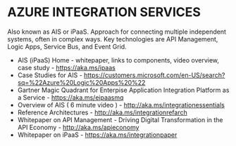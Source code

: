 # AZURE INTEGRATION SERVICES

Also known as AIS or iPaaS. Approach for connecting multiple independent systems, often in complex ways.   Key technologies are API Management, Logic Apps, Service Bus, and Event Grid.

* AIS (iPaaS) Home - whitepaper, links to components, video overview, case study - https://aka.ms/ipaas 
* Case Studies for AIS - https://customers.microsoft.com/en-US/search?sq=%22Azure%20Logic%20Apps%20%22
* Gartner Magic Quadrant for Enterpise Application Integration Platform as a Service - https://aka.ms/eipaasmq
* Overview of AIS ( 6 minute video )  - http://aka.ms/integrationessentials
* Reference Architectures - http://aka.ms/integrationrefarch
* Whitepaper on API Management - Driving Digital Transformation in the API Economy - http://aka.ms/apieconomy 
* Whitepaper on iPaaS - https://aka.ms/integrationpaper
